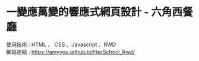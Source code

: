 # 一變應萬變的響應式網頁設計 - 六角西餐廳  
使用技術 : HTML 、 CSS 、Javascript 、RWD     
網站連結 : https://amyyou.github.io/HexSchool_Rwd/
